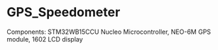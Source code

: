 # GPS_Speedometer

Components: STM32WB15CCU Nucleo Microcontroller, NEO-6M GPS module, 1602 LCD display
